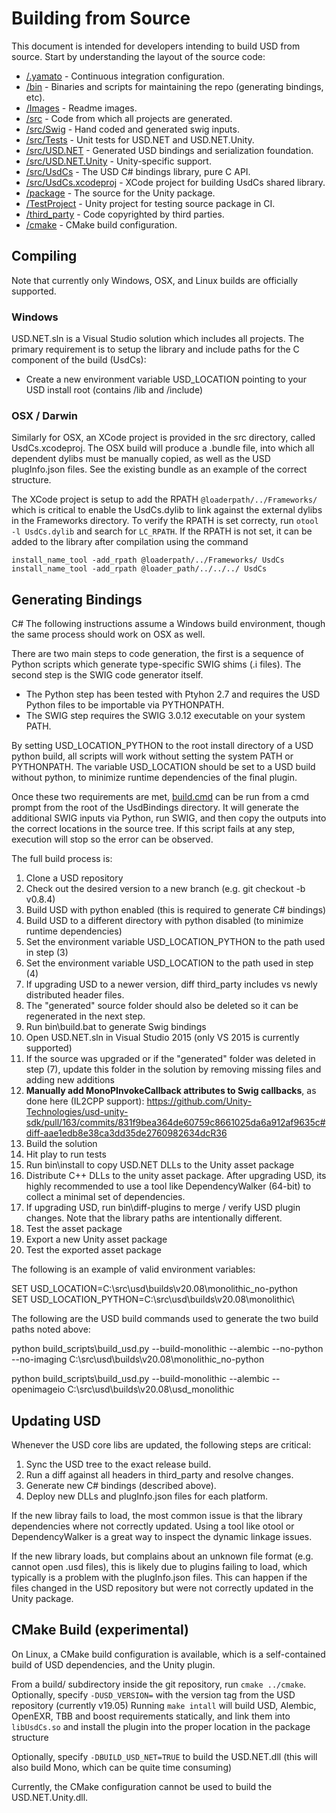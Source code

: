 # Building from Source
This document is intended for developers intending to build USD from source.
Start by understanding the layout of the source code:

 * [/.yamato](/.yamato) - Continuous integration configuration.
 * [/bin](/bin) - Binaries and scripts for maintaining the repo (generating bindings, etc).
 * [/Images](/Images) - Readme images.
 * [/src](/src) - Code from which all projects are generated.
 * [/src/Swig](/src/Swig) - Hand coded and generated swig inputs.
 * [/src/Tests](/src/Tests) - Unit tests for USD.NET and USD.NET.Unity.
 * [/src/USD.NET](/src/USD.NET) - Generated USD bindings and serialization foundation.
 * [/src/USD.NET.Unity](/src/USD.NET.Unity) - Unity-specific support.
 * [/src/UsdCs](/src/UsdCs) - The USD C# bindings library, pure C API.
 * [/src/UsdCs.xcodeproj](/src/UsdCs.xcodeproj) - XCode project for building UsdCs shared library.
 * [/package](/package) - The source for the Unity package.
 * [/TestProject](/TestProject) - Unity project for testing source package in CI.
 * [/third_party](/third_party) - Code copyrighted by third parties.
 * [/cmake](/cmake) - CMake build configuration.

## Compiling

Note that currently only Windows, OSX, and Linux builds are officially supported.

### Windows

USD.NET.sln is a Visual Studio solution which includes all projects. The
primary requirement is to setup the library and include paths for the
C component of the build (UsdCs):

 * Create a new environment variable USD_LOCATION pointing to your USD install root (contains /lib and /include)


### OSX / Darwin

Similarly for OSX, an XCode project is provided in the src directory, called
UsdCs.xcodeproj. The OSX build will produce a .bundle file, into which all
dependent dylibs must be manually copied, as well as the USD plugInfo.json
files. See the existing bundle as an example of the correct structure.

The XCode project is setup to add the RPATH `@loaderpath/../Frameworks/` which
is critical to enable the UsdCs.dylib to link against the external dylibs in
the Frameworks directory. To verify the RPATH is set correcty, run
`otool -l UsdCs.dylib` and search for `LC_RPATH`. If the RPATH is not set,
it can be added to the library after compilation using the command
```
install_name_tool -add_rpath @loaderpath/../Frameworks/ UsdCs
install_name_tool -add_rpath @loader_path/../../../ UsdCs
```

## Generating Bindings

C# The following instructions assume a Windows build environment, though
the same process should work on OSX as well.

There are two main steps to code generation, the first is a sequence of
Python scripts which generate type-specific SWIG shims (.i files). The
second step is the SWIG code generator itself.

 * The Python step has been tested with Ptyhon 2.7 and requires the USD
   Python files to be importable via PYTHONPATH.
 * The SWIG step requires the SWIG 3.0.12 executable on your system PATH.

By setting USD_LOCATION_PYTHON to the root install directory of a USD
python build, all scripts will work without setting the system PATH or
PYTHONPATH. The variable USD_LOCATION should be set to a USD build without
python, to minimize runtime dependencies of the final plugin.

Once these two requirements are met, [build.cmd](build.cmd) can be run
from a cmd prompt from the root of the UsdBindings directory. It will
generate the additional SWIG inputs via Python, run SWIG, and then copy
the outputs into the correct locations in the source tree. If this script
fails at any step, execution will stop so the error can be observed.

The full build process is:

 1. Clone a USD repository
 2. Check out the desired version to a new branch (e.g. git checkout -b v0.8.4)
 3. Build USD with python enabled (this is required to generate C# bindings)
 4. Build USD to a different directory with python disabled (to minimize runtime dependencies)
 5. Set the environment variable USD_LOCATION_PYTHON to the path used in step (3)
 6. Set the environment variable USD_LOCATION to the path used in step (4)
 7. If upgrading USD to a newer version, diff third_party includes vs newly distributed header files.
 8. The "generated" source folder should also be deleted so it can be regenerated in the next step.
 9. Run bin\build.bat to generate Swig bindings
 10. Open USD.NET.sln in Visual Studio 2015 (only VS 2015 is currently supported)
 11. If the source was upgraded or if the "generated" folder was deleted in step (7), update this folder in the solution by removing missing files and adding new additions
 12. **Manually add MonoPInvokeCallback attributes to Swig callbacks**, as done here (IL2CPP support): https://github.com/Unity-Technologies/usd-unity-sdk/pull/163/commits/831f9bea364de60759c8661025da6a912af9635c#diff-aae1edb8e38ca3dd35de2760982634dcR36
 13. Build the solution
 14. Hit play to run tests
 15. Run bin\install to copy USD.NET DLLs to the Unity asset package
 16. Distribute C++ DLLs to the unity asset package. After upgrading USD, its highly recommended to use a tool like DependencyWalker (64-bit) to collect a minimal set of dependencies.
 17. If upgrading USD, run bin\diff-plugins to merge / verify USD plugin changes. Note that the library paths are intentionally different.
 18. Test the asset package
 19. Export a new Unity asset package
 20. Test the exported asset package

The following is an example of valid environment variables:

SET USD_LOCATION=C:\src\usd\builds\v20.08\monolithic_no-python\
SET USD_LOCATION_PYTHON=C:\src\usd\builds\v20.08\monolithic\

The following are the USD build commands used to generate the two build paths noted above:

python build_scripts\build_usd.py --build-monolithic --alembic --no-python --no-imaging C:\src\usd\builds\v20.08\monolithic_no-python

python build_scripts\build_usd.py --build-monolithic --alembic --openimageio C:\src\usd\builds\v20.08\usd_monolithic

## Updating USD

Whenever the USD core libs are updated, the following steps are critical:

 1. Sync the USD tree to the exact release build.
 2. Run a diff against all headers in third_party and resolve changes.
 3. Generate new C# bindings (described above).
 4. Deploy new DLLs and plugInfo.json files for each platform.

If the new libray fails to load, the most common issue is that the library
dependencies where not correctly updated. Using a tool like otool or
DependencyWalker is a great way to inspect the dynamic linkage issues.

If the new library loads, but complains about an unknown file format (e.g.
cannot open .usd files), this is likely due to plugins failing to load,
which typically is a problem with the plugInfo.json files. This can happen
if the files changed in the USD repository but were not correctly updated
in the Unity package.

## CMake Build (experimental)

On Linux, a CMake build configuration is available, which is a self-contained build of USD dependencies, and the Unity plugin.

From a build/ subdirectory inside the git repository, run `cmake ../cmake`.  Optionally, specify `-DUSD_VERSION=` with the version tag from the USD repository (currently v19.05)
Running `make intall` will build USD, Alembic, OpenEXR, TBB and boost requirements statically, and link them into `libUsdCs.so` and install the plugin into the proper location in the package structure

Optionally, specify `-DBUILD_USD_NET=TRUE` to build the USD.NET.dll (this will also build Mono, which can be quite time consuming)

Currently, the CMake configuration cannot be used to build the USD.NET.Unity.dll.


